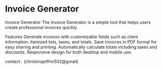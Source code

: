 # Invoice Generator

Invoice Generator
The Invoice Generator is a simple tool that helps users create professional invoices quickly.

Features
Generate invoices with customizable fields such as client information, itemized lists, taxes, and totals.
Save invoices in PDF format for easy sharing and printing.
Automatically calculate totals including taxes and discounts.
Responsive design for both desktop and mobile use.

contact : (christinajeffrin502@gmail) 
